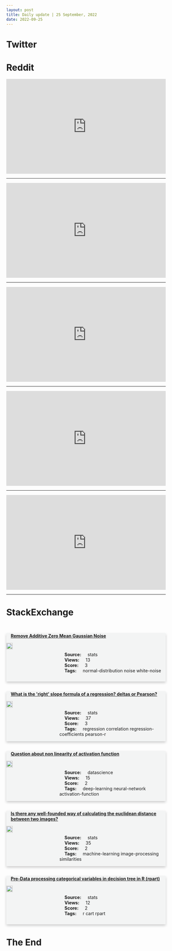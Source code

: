 ```yaml
---
layout: post
title: Daily update | 25 September, 2022
date: 2022-09-25
---
```


<script async src="https://platform.twitter.com/widgets.js" charset="utf-8"></script>


<script src='https://storage.ko-fi.com/cdn/scripts/overlay-widget.js'></script>
<script>
  kofiWidgetOverlay.draw('themldojo', {
    'type': 'floating-chat',
    'floating-chat.donateButton.text': 'Support me',
    'floating-chat.donateButton.background-color': '#f45d22',
    'floating-chat.donateButton.text-color': '#fff'
  });
</script>

# Twitter 

<blockquote class="twitter-tweet"><a href="https://twitter.com/marwasf/status/1573578230723928064"></a></blockquote>

<blockquote class="twitter-tweet"><a href="https://twitter.com/Saboo_Shubham_/status/1573708852297711618"></a></blockquote>

<blockquote class="twitter-tweet"><a href="https://twitter.com/davidhogg111/status/1573771585575600135"></a></blockquote>

<blockquote class="twitter-tweet"><a href="https://twitter.com/SamdGreat01/status/1573715865937354752"></a></blockquote>

<blockquote class="twitter-tweet"><a href="https://twitter.com/Ameer/status/1573721544957771778"></a></blockquote>

<blockquote class="twitter-tweet"><a href="https://twitter.com/ylecun/status/1573590229260406784"></a></blockquote>

<blockquote class="twitter-tweet"><a href="https://twitter.com/ylecun/status/1573791752271659010"></a></blockquote>

<blockquote class="twitter-tweet"><a href="https://twitter.com/arXiv_Daily/status/1573660617478901760"></a></blockquote>

<blockquote class="twitter-tweet"><a href="https://twitter.com/seb_ruder/status/1573734029249093634"></a></blockquote>

<blockquote class="twitter-tweet"><a href="https://twitter.com/slashML/status/1573622529738031107"></a></blockquote>

# Reddit 

<iframe id="reddit-embed" src="https://www.redditmedia.com/r/MachineLearning/comments/xmpv89/r_meta_researchers_generate_realistic_renders?ref_source=embed&amp;ref=share&amp;embed=true" sandbox="allow-scripts allow-same-origin allow-popups" style="border: none;" height="300" width="100%" scrolling="yes"></iframe>
<hr style="width:100%;text-align:left;margin-left:0">
<iframe id="reddit-embed" src="https://www.redditmedia.com/r/datascience/comments/xmt2ov/i_found_sensitive_employee_data_for_a_contractor?ref_source=embed&amp;ref=share&amp;embed=true" sandbox="allow-scripts allow-same-origin allow-popups" style="border: none;" height="300" width="100%" scrolling="yes"></iframe>
<hr style="width:100%;text-align:left;margin-left:0">
<iframe id="reddit-embed" src="https://www.redditmedia.com/r/MachineLearning/comments/xmok0y/r_mega_moving_average_equipped_gated_attention_by?ref_source=embed&amp;ref=share&amp;embed=true" sandbox="allow-scripts allow-same-origin allow-popups" style="border: none;" height="300" width="100%" scrolling="yes"></iframe>
<hr style="width:100%;text-align:left;margin-left:0">
<iframe id="reddit-embed" src="https://www.redditmedia.com/r/MachineLearning/comments/xmn1pb/r_get3d_a_generative_model_of_high_quality_3d?ref_source=embed&amp;ref=share&amp;embed=true" sandbox="allow-scripts allow-same-origin allow-popups" style="border: none;" height="300" width="100%" scrolling="yes"></iframe>
<hr style="width:100%;text-align:left;margin-left:0">
<iframe id="reddit-embed" src="https://www.redditmedia.com/r/dataengineering/comments/xmzfjp/data_monitoring_best_practices?ref_source=embed&amp;ref=share&amp;embed=true" sandbox="allow-scripts allow-same-origin allow-popups" style="border: none;" height="300" width="100%" scrolling="yes"></iframe>
<hr style="width:100%;text-align:left;margin-left:0">

<style>
.card {
box-shadow: 0 4px 8px 0 rgba(0,0,0,0.2);
transition: 0.3s;
width: 100%;
background-color: #F3F4F4;
}
p{
    margin-left:  3em;
    padding-top: 1em;
}
.part2{
    display: grid;
    grid-template-columns: 1fr 3fr;
}
h4{
    margin: 1em;
}

.card:hover {
box-shadow: 0 8px 16px 0 rgba(0,0,0,0.2);
}
b {
padding: 2px 16px;
}
</style>
  
# StackExchange 


  <br>
  <div class="card">
  <h4><a href='https://stats.stackexchange.com/questions/589945/remove-additive-zero-mean-gaussian-noise'>Remove Additive Zero Mean Gaussian Noise</a></h4> 
  <div class="part2">
      <img src="https://cdn.sstatic.net/Sites/stats/Img/apple-touch-icon@2.png?v=344f57aa10cc" alt="Img missing!" style="width:40%">
      <p><b>Source:</b> stats<br><b>Views:</b> 13<br><b>Score:</b> 3<br><b>Tags:</b> <span class="badge badge-dark">normal-distribution</span> <span class="badge badge-dark">noise</span> <span class="badge badge-dark">white-noise</span></p> 
  </div>
  </div>
      
  <br>
  <div class="card">
  <h4><a href='https://stats.stackexchange.com/questions/589933/what-is-the-right-slope-formula-of-a-regression-deltas-or-pearson'>What is the &#39;right&#39; slope formula of a regression? deltas or Pearson?</a></h4> 
  <div class="part2">
      <img src="https://cdn.sstatic.net/Sites/stats/Img/apple-touch-icon@2.png?v=344f57aa10cc" alt="Img missing!" style="width:40%">
      <p><b>Source:</b> stats<br><b>Views:</b> 37<br><b>Score:</b> 3<br><b>Tags:</b> <span class="badge badge-dark">regression</span> <span class="badge badge-dark">correlation</span> <span class="badge badge-dark">regression-coefficients</span> <span class="badge badge-dark">pearson-r</span></p> 
  </div>
  </div>
      
  <br>
  <div class="card">
  <h4><a href='https://datascience.stackexchange.com/questions/114666/question-about-non-linearity-of-activation-function'>Question about non linearity of activation function</a></h4> 
  <div class="part2">
      <img src="https://cdn.sstatic.net/Sites/datascience/Img/apple-touch-icon@2.png?v=1c36463984b3" alt="Img missing!" style="width:40%">
      <p><b>Source:</b> datascience<br><b>Views:</b> 15<br><b>Score:</b> 2<br><b>Tags:</b> <span class="badge badge-dark">deep-learning</span> <span class="badge badge-dark">neural-network</span> <span class="badge badge-dark">activation-function</span></p> 
  </div>
  </div>
      
  <br>
  <div class="card">
  <h4><a href='https://stats.stackexchange.com/questions/589889/is-there-any-well-founded-way-of-calculating-the-euclidean-distance-between-two'>Is there any well-founded way of calculating the euclidean distance between two images?</a></h4> 
  <div class="part2">
      <img src="https://cdn.sstatic.net/Sites/stats/Img/apple-touch-icon@2.png?v=344f57aa10cc" alt="Img missing!" style="width:40%">
      <p><b>Source:</b> stats<br><b>Views:</b> 35<br><b>Score:</b> 2<br><b>Tags:</b> <span class="badge badge-dark">machine-learning</span> <span class="badge badge-dark">image-processing</span> <span class="badge badge-dark">similarities</span></p> 
  </div>
  </div>
      
  <br>
  <div class="card">
  <h4><a href='https://stats.stackexchange.com/questions/589904/pre-data-processing-categorical-variables-in-decision-tree-in-r-rpart'>Pre-Data processing categorical variables in decision tree in R (rpart)</a></h4> 
  <div class="part2">
      <img src="https://cdn.sstatic.net/Sites/stats/Img/apple-touch-icon@2.png?v=344f57aa10cc" alt="Img missing!" style="width:40%">
      <p><b>Source:</b> stats<br><b>Views:</b> 12<br><b>Score:</b> 2<br><b>Tags:</b> <span class="badge badge-dark">r</span> <span class="badge badge-dark">cart</span> <span class="badge badge-dark">rpart</span></p> 
  </div>
  </div>
      
# The End
